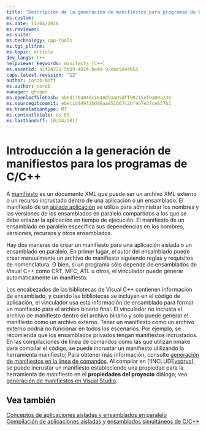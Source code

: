 ```yaml
---
title: "Descripción de la generación de manifiestos para programas de C/C ++ | Documentos de Microsoft"
ms.custom: 
ms.date: 11/04/2016
ms.reviewer: 
ms.suite: 
ms.technology: cpp-tools
ms.tgt_pltfrm: 
ms.topic: article
dev_langs: C++
helpviewer_keywords: manifests [C++]
ms.assetid: a1f24221-5b09-4824-be48-92eae5644b53
caps.latest.revision: "12"
author: corob-msft
ms.author: corob
manager: ghogen
ms.openlocfilehash: 5b0d17ba04dc1648d9aa05dff98715ef9a80a230
ms.sourcegitcommit: ebec1d449f2bd98aa851667c2bfeb7e27ce657b2
ms.translationtype: MT
ms.contentlocale: es-ES
ms.lasthandoff: 10/24/2017
---
```

# <a name="understanding-manifest-generation-for-cc-programs"></a>Introducción a la generación de manifiestos para los programas de C/C++
A [manifiesto](http://msdn.microsoft.com/library/aa375365) es un documento XML que puede ser un archivo XML externo o un recurso incrustado dentro de una aplicación o un ensamblado. El manifiesto de un [aislada aplicación](http://msdn.microsoft.com/library/aa375190) se utiliza para administrar los nombres y las versiones de los ensamblados en paralelo compartidos a los que se debe enlazar la aplicación en tiempo de ejecución. El manifiesto de un ensamblado en paralelo especifica sus dependencias en los nombres, versiones, recursos y otros ensamblados.  
  
 Hay dos maneras de crear un manifiesto para una aplicación aislada o un ensamblado en paralelo. En primer lugar, el autor del ensamblado puede crear manualmente un archivo de manifiesto siguiendo reglas y requisitos de nomenclatura. O bien, si un programa sólo depende de ensamblados de Visual C++ como CRT, MFC, ATL u otros, el vinculador puede generar automáticamente un manifiesto.  
  
 Los encabezados de las bibliotecas de Visual C++ contienen información de ensamblado, y cuando las bibliotecas se incluyen en el código de aplicación, el vinculador usa esta información de ensamblado para formar un manifiesto para el archivo binario final. El vinculador no incrusta el archivo de manifiesto dentro del archivo binario y solo puede generar el manifiesto como un archivo externo. Tener un manifiesto como un archivo externo podría no funcionar en todos los escenarios. Por ejemplo, se recomienda que los ensamblados privados tengan manifiestos incrustados. En las compilaciones de línea de comandos como las que utilizan nmake para compilar el código, se puede incrustar un manifiesto utilizando la herramienta manifiesto; Para obtener más información, consulte [generación de manifiestos en la línea de comandos](../build/manifest-generation-at-the-command-line.md). Al compilar en [!INCLUDE[vsprvs](../assembler/masm/includes/vsprvs_md.md)], se puede incrustar un manifiesto estableciendo una propiedad para la herramienta de manifiesto en el **propiedades del proyecto** diálogo; vea [generación de manifiestos en Visual Studio](../build/manifest-generation-in-visual-studio.md).  
  
## <a name="see-also"></a>Vea también  
 [Conceptos de aplicaciones aisladas y ensamblados en paralelo](../build/concepts-of-isolated-applications-and-side-by-side-assemblies.md)   
 [Compilación de aplicaciones aisladas y ensamblados simultáneos de C/C++](../build/building-c-cpp-isolated-applications-and-side-by-side-assemblies.md)